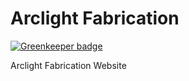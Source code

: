 # Arclight Fabrication

[![Greenkeeper badge](https://badges.greenkeeper.io/NathanielHill/www.arclightfabrication.com.svg)](https://greenkeeper.io/)

Arclight Fabrication Website
